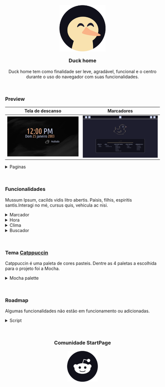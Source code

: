<!--Start Page personalizada-->
<center>
<h3> <img src="md_assets/svg/icone.svg" width="150" height="150" alt="duck-home Logo"/>

Duck home
</h3>

Duck home tem como finalidade ser leve, agradável, funcional e o centro durante o uso do navegador com suas funcionalidades.
</center>

&nbsp;

### Preview

| Tela de descanso                                      | Marcadores                                         |
| ----------------------------------------------------- | -------------------------------------------------- |
| ![Tela de descanso](md_assets/preview/home_frame.png) | ![marcadore](md_assets/preview/tela_principal.png) |

<details><summary>Paginas</summary>

|                                                              |
| ------------------------------------------------------------ |
| Tela de descanso                                             |
| ![Tela de descanso](md_assets/preview/home_frame.png)        |
| Marcadores                                                   |
| ![Marcadores](md_assets/preview/tela_principal.png)          |
| Tela segundaria                                              |
| ![Tela de segundaria](md_assets/preview/tela_segundaria.png) |
</details>

&nbsp;

### Funcionalidades

Mussum Ipsum, cacilds vidis litro abertis. Paisis, filhis, espiritis santis.Interagi no mé, cursus quis, vehicula ac nisi.

<details><summary>Marcador</summary>

- em trabalho

</details>

<details><summary>Hora</summary>

- em trabalho

</details>

<details><summary>Clima</summary>

- em trabalho

</details>

<details><summary>Buscador</summary>

- em trabalho

</details>

&nbsp;

### Tema <a href="https://github.com/catppuccin">Catppuccin</a>

Catppuccin é uma paleta de cores pasteis. Dentre as 4 paletas a escolhida para o projeto foi a Mocha.

<details><summary> Mocha palette</summary>

&nbsp;

Catppuccin infrastructure: **Base > Mantle > Crust**

| Cor                                                     | Rótulo     | Hex           |        | Cor                                                    | Rotulo             | Hex           |
| ------------------------------------------------------- | ---------- | ------------- | ------ | ------------------------------------------------------ | ------------------ | ------------- |
| ![cor](md_assets/palette/circles/mocha_rosewater.png)   | Rosewater  | ```#f5e0dc``` |        | ![ cor ](md_assets/palette/circles/mocha_text.png)     | Text               | ```#cdd6f4``` |
| ![cor](md_assets/palette/circles/mocha_flamingo.png)    | Flamingo   | ```#f2cdcd``` |        | ![ cor ](md_assets/palette/circles/mocha_subtext1.png) | Subtext1           | ```#bac2de``` |
| ![cor](md_assets/palette/circles/mocha_pink.png)        | Pink       | ```#f5c2e7``` |        | ![ cor ](md_assets/palette/circles/mocha_subtext0.png) | Subtext0           | ```#a6adc8``` |
| ![cor](md_assets/palette/circles/mocha_mauve.png)       | Mauve      | ```#cba6f7``` |        | ![ cor ](md_assets/palette/circles/mocha_overlay2.png) | Overlay2           | ```#9399b2``` |
| ![cor](md_assets/palette/circles/mocha_red.png)         | Red        | ```#f38ba8``` |        | ![ cor ](md_assets/palette/circles/mocha_overlay1.png) | Overlay1           | ```#7f849c``` |
| ![cor](md_assets/palette/circles/mocha_maroon.png)      | Maroon     | ```#eba0ac``` |        | ![ cor ](md_assets/palette/circles/mocha_overlay0.png) | Overlay0           | ```#6c7086``` |
| ![cor](md_assets/palette/circles/mocha_peach.png)       | Peach      | ```#fab387``` |        | ![ cor ](md_assets/palette/circles/mocha_surface2.png) | Surface2           | ```#585b70``` |
| ![cor](md_assets/palette/circles/mocha_yellow.png)      | Yellow     | ```#f9e2af``` |        | ![ cor ](md_assets/palette/circles/mocha_surface1.png) | Surface1           | ```#45475a``` |
| ![cor](md_assets/palette/circles/mocha_green.png)       | Green      | ```#a6e3a1``` |        | ![ cor ](md_assets/palette/circles/mocha_surface0.png) | Surface0           | ```#313244``` |
| ![cor](md_assets/palette/circles/mocha_teal.png)        | Teal       | ```#313244``` |        | ![ cor ](md_assets/palette/circles/mocha_base.png)     | Base               | ```#1e1e2e``` |
| ![cor](md_assets/palette/circles/mocha_sky.png)         | Sky        | ```#89dceb``` |        | ![ cor ](md_assets/palette/circles/mocha_mantle.png)   | Mantle             | ```#181825``` |
| ![cor](md_assets/palette/circles/mocha_sapphire.png)    | Sapphire   | ```#74c7ec``` |        | ![ cor ](md_assets/palette/circles/mocha_crust.png)    | Crust              | ```#11111b``` |
| ![cor](md_assets/palette/circles/mocha_blue.png)        | Blue       | ```#89b4fa``` |        |                                                        |                    |               |
| ![cor](md_assets/palette/circles/mocha_lavender.png)    | Lavender   | ```#b4befe``` |        |                                                        |                    |               |
</details>

&nbsp;

### Roadmap

Algumas funcionalidades não estão em funcionamento ou adicionadas.

<details><summary>Script</summary>

- em trabalho

</details>

&nbsp;

<div align="center">

### Comunidade StartPage

<a href="https://reddit.com/r/startpages"><img src="md_assets/svg/logo_reddit.svg" width="100" height="100" alt="Reddit Logo"/></a>
</div>
